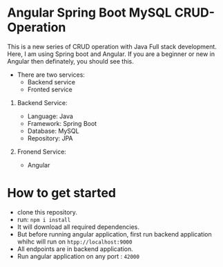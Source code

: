 # Angular Spring Boot MySQL CRUD-Operation
This is a new series of CRUD operation with Java Full stack development. Here, I am using Spring boot and Angular.
If you are a beginner or new in Angular then definately, you should see this.

- There are two services:
  - Backend service
  - Fronted service
1. Backend Service:
    - Language: Java
    - Framework: Spring Boot
    - Database: MySQL
    - Repository: JPA

2. Fronend Service:
    - Angular

# How to get started
  - clone this repository.
  - run:
    ```npm i install```
  - It will download all required dependencies.
  - But before running angular application, first run backend application whihc will run on ```htpp://localhost:9000```
  - All endpoints are in backend application.
  - Run angular application on any port : ```42000```

